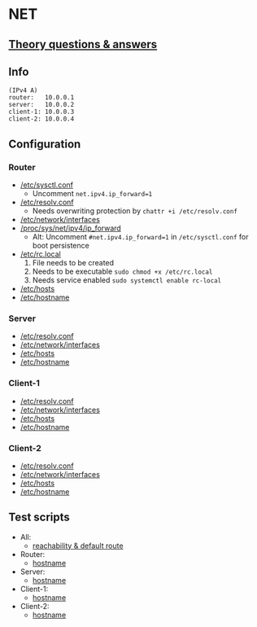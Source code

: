 # NET

## [Theory questions & answers](./NET.md)

## Info
```
(IPv4 A)
router:   10.0.0.1
server:   10.0.0.2
client-1: 10.0.0.3
client-2: 10.0.0.4
```

## Configuration
### Router
* [/etc/sysctl.conf](../NET/fs/router/etc/sysctl.conf)
  * Uncomment `net.ipv4.ip_forward=1`
* [/etc/resolv.conf](../NET/fs/router/etc/resolv.conf)  
	* Needs overwriting protection by `chattr +i /etc/resolv.conf`  
* [/etc/network/interfaces](../NET/fs/router/etc/network/interfaces)  
* [/proc/sys/net/ipv4/ip_forward](../NET/fs/router/proc/sys/net/ipv4/ip_forward)  
	* Alt: Uncomment `#net.ipv4.ip_forward=1` in `/etc/sysctl.conf` for boot persistence
* [/etc/rc.local](../NET/fs/router/etc/rc.local)  
	1. File needs to be created
	2. Needs to be executable `sudo chmod +x /etc/rc.local`
	3. Needs service enabled `sudo systemctl enable rc-local`
* [/etc/hosts](../NET/fs/router/etc/hosts)
* [/etc/hostname](../NET/fs/router/etc/hostname)  

### Server
* [/etc/resolv.conf](../NET/fs/server/etc/resolv.conf)  
* [/etc/network/interfaces](../NET/fs/server/etc/network/interfaces)  
* [/etc/hosts](../NET/fs/server/etc/hosts)  
* [/etc/hostname](../NET/fs/server/etc/hostname)  

### Client-1
* [/etc/resolv.conf](../NET/fs/client-1/etc/resolv.conf)
* [/etc/network/interfaces](../NET/fs/client-1/etc/network/interfaces)  
* [/etc/hosts](../NET/fs/client-1/etc/hosts)  
* [/etc/hostname](../NET/fs/client-1/etc/hostname)  

### Client-2
* [/etc/resolv.conf](../NET/fs/client-2/etc/resolv.conf)  
* [/etc/network/interfaces](../NET/fs/client-2/etc/network/interfaces)  
* [/etc/hosts](../NET/fs/client-2/etc/hosts)  
* [/etc/hostname](../NET/fs/client-2/etc/hostname)  

## Test scripts
* All:
  * [reachability & default route](../NET/Tests/testNET.sh)
* Router:
  * [hostname](../NET/Tests/gw/test_hostname.sh)
* Server:
  * [hostname](../NET/Tests/server/test_hostname.sh)
* Client-1:
  * [hostname](../NET/Tests/client-1/test_hostname.sh)
* Client-2:
  * [hostname](../NET/Tests/client-2/test_hostname.sh)
